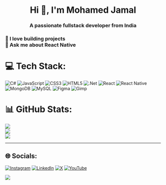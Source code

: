 <h1 align="center">Hi 👋, I'm Mohamed Jamal</h1>
<h3 align="center">A passionate fullstack developer from India</h3>
<h3 💫 About Me:<br>🔭 I love building projects<br>💬 Ask me about React Native


<!-- Proudly created with GPRM ( https://gprm.itsvg.in ) -->

# 💻 Tech Stack:
![C#](https://img.shields.io/badge/c%23-%23239120.svg?style=for-the-badge&logo=csharp&logoColor=white) ![JavaScript](https://img.shields.io/badge/javascript-%23323330.svg?style=for-the-badge&logo=javascript&logoColor=%23F7DF1E) ![CSS3](https://img.shields.io/badge/css3-%231572B6.svg?style=for-the-badge&logo=css3&logoColor=white) ![HTML5](https://img.shields.io/badge/html5-%23E34F26.svg?style=for-the-badge&logo=html5&logoColor=white) ![.Net](https://img.shields.io/badge/.NET-5C2D91?style=for-the-badge&logo=.net&logoColor=white) ![React](https://img.shields.io/badge/react-%2320232a.svg?style=for-the-badge&logo=react&logoColor=%2361DAFB) ![React Native](https://img.shields.io/badge/react_native-%2320232a.svg?style=for-the-badge&logo=react&logoColor=%2361DAFB) ![MongoDB](https://img.shields.io/badge/MongoDB-%234ea94b.svg?style=for-the-badge&logo=mongodb&logoColor=white) ![MySQL](https://img.shields.io/badge/mysql-4479A1.svg?style=for-the-badge&logo=mysql&logoColor=white) ![Figma](https://img.shields.io/badge/figma-%23F24E1E.svg?style=for-the-badge&logo=figma&logoColor=white) ![Gimp](https://img.shields.io/badge/Gimp-657D8B?style=for-the-badge&logo=gimp&logoColor=FFFFFF)
# 📊 GitHub Stats:
![](https://github-readme-stats.vercel.app/api?username=jammmyhere&theme=dark&hide_border=false&include_all_commits=false&count_private=false)<br/>
![](https://github-readme-streak-stats.herokuapp.com/?user=jammmyhere&theme=dark&hide_border=false)<br/>
![](https://github-readme-stats.vercel.app/api/top-langs/?username=jammmyhere&theme=dark&hide_border=false&include_all_commits=false&count_private=false&layout=compact)

---
## 🌐 Socials:
[![Instagram](https://img.shields.io/badge/Instagram-%23E4405F.svg?logo=Instagram&logoColor=white)](https://instagram.com/jammmyhere) [![LinkedIn](https://img.shields.io/badge/LinkedIn-%230077B5.svg?logo=linkedin&logoColor=white)](https://linkedin.com/in/jammyhere) [![X](https://img.shields.io/badge/X-black.svg?logo=X&logoColor=white)](https://x.com/jammmyhere) [![YouTube](https://img.shields.io/badge/YouTube-%23FF0000.svg?logo=YouTube&logoColor=white)](https://youtube.com/@jammmaluuu) 

[![](https://visitcount.itsvg.in/api?id=jammmyhere&icon=0&color=0)](https://visitcount.itsvg.in)

<!-- Proudly created with GPRM ( https://gprm.itsvg.in ) -->
